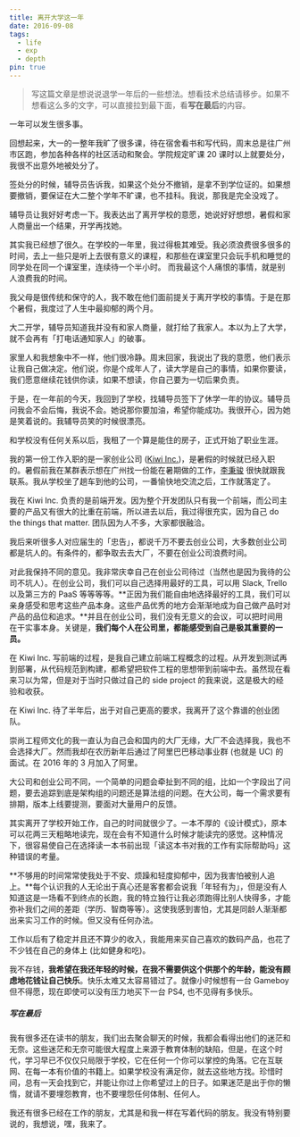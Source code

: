 ```yaml
---
title: 离开大学这一年
date: 2016-09-08
tags:
  - life
  - exp
  - depth
pin: true
---
```


> 写这篇文章是想说说退学一年后的一些想法。想看技术总结请移步。如果不想看这么多的文字，可以直接拉到最下面，看**写在最后**的内容。

一年可以发生很多事。

回想起来，大一的一整年我旷了很多课，待在宿舍看书和写代码，周末总是往广州市区跑，参加各种各样的社区活动和聚会。学院规定旷课 20 课时以上就要处分，我很不出意外地被处分了。

签处分的时候，辅导员告诉我，如果这个处分不撤销，是拿不到学位证的。如果想要撤销，要保证在大二整个学年不旷课，也不挂科。我说，那我是完全没戏了。

辅导员让我好好考虑一下。我表达出了离开学校的意愿，她说好好想想，暑假和家人商量出一个结果，开学再找她。

其实我已经想了很久。在学校的一年里，我过得极其难受。我必须浪费很多很多的时间，去上一些只是听上去很有意义的课程，和那些在课室里只会玩手机和睡觉的同学处在同一个课室里，连续待一个半小时。 而我最这个人痛恨的事情，就是别人浪费我的时间。

我父母是很传统和保守的人，我不敢在他们面前提关于离开学校的事情。于是在那个暑假，我度过了人生中最抑郁的两个月。

大二开学，辅导员知道我并没有和家人商量，就打给了我家人。本以为上了大学，就不会再有「打电话通知家人」的破事。

家里人和我想象中不一样，他们很冷静。周末回家，我说出了我的意愿，他们表示让我自己做决定。他们说，你是个成年人了，读大学是自己的事情，如果你要读，我们愿意继续花钱供你读，如果不想读，你自己要为一切后果负责。

于是，在一年前的今天，我回到了学校，找辅导员签下了休学一年的协议。辅导员问我会不会后悔，我说不会。她说那你要加油，希望你能成功。我很开心，因为她是笑着说的。我辅导员笑的时候很漂亮。

和学校没有任何关系以后，我租了一个算是能住的房子，正式开始了职业生涯。

我的第一份工作入职的是一家创业公司 ([Kiwi Inc.](http://kiwiinc.net/))，是暑假的时候就已经入职的。暑假前我在某群表示想在广州找一份能在暑期做的工作，[李秉骏](http://weibo.com/u/1685135222) 很快就跟我联系。我从学校坐了趟车到他的公司，一番愉快地交流之后，工作就落定了。

我在 Kiwi Inc. 负责的是前端开发。因为整个开发团队只有我一个前端，而公司主要的产品又有很大的比重在前端，所以进去以后，我过得很充实，因为自己 do the things that matter. 团队因为人不多，大家都很融洽。

我后来听很多人对应届生的「忠告」，都说千万不要去创业公司，大多数创业公司都是坑人的。有条件的，都争取去去大厂，不要在创业公司浪费时间。

对此我保持不同的意见。我非常庆幸自己在创业公司待过（当然也是因为我待的公司不坑人）。在创业公司，我们可以自己选择用最好的工具，可以用 Slack, Trello 以及第三方的 PaaS 等等等等。**正因为我们能自由地选择最好的工具，我们可以亲身感受和思考这些产品本身。这些产品优秀的地方会渐渐地成为自己做产品时对产品的品位和追求。**并且在创业公司，我们没有无意义的会议，可以把时间用在干实事本身。关键是，**我们每个人在公司里，都能感受到自己是极其重要的一员。**

在 Kiwi Inc. 写前端的过程，是我自己建立前端工程概念的过程。从开发到测试再到部署，从代码规范到构建，都希望把软件工程的思想带到前端中去。虽然现在看来习以为常，但是对于当时只做过自己的 side project 的我来说，这是极大的经验和收获。

在 Kiwi Inc. 待了半年后，出于对自己更高的要求，我离开了这个靠谱的创业团队。

崇尚工程师文化的我一直认为自己会和国内的大厂无缘，大厂不会选择我，我也不会选择大厂。然而我却在农历新年后通过了阿里巴巴移动事业群 (也就是 UC) 的面试。在 2016 年的 3 月加入了阿里。

大公司和创业公司不同，一个简单的问题会牵扯到不同的组，比如一个字段出了问题，要去追踪到底是架构组的问题还是算法组的问题。在大公司，每一个需求要有排期，版本上线要提测，要面对大量用户的反馈。

其实离开了学校开始工作，自己的时间就很少了。一本不厚的《设计模式》，原本可以花两三天粗略地读完，现在会有不知道什么时候才能读完的感觉。这种情况下，很容易使自己在选择读一本书前出现「读这本书对我的工作有实际帮助吗」这种错误的考量。

**不够用的时间常常使我处于不安、烦躁和轻度抑郁中，因为我害怕被别人追上。**每个认识我的人无论出于真心还是客套都会说我「年轻有为」，但是没有人知道这是一场看不到终点的长跑，我的特立独行让我必须跑得比别人快得多，才能弥补我们之间的差距（学历、智商等等）。这使我感到害怕，尤其是同龄人渐渐都出来实习工作的时候。但又没有任何办法。

工作以后有了稳定并且还不算少的收入，我能用来买自己喜欢的数码产品，也花了不少钱在自己的身体上 (比如健身和吃)。

我不存钱，**我希望在我还年轻的时候，在我不需要供这个供那个的年龄，能没有顾虑地花钱让自己快乐**。快乐太难又太容易错过了。就像小时候想有一台 Gameboy 但不得愿，现在即使可以没有压力地买下一台 PS4, 也不见得有多快乐。

##### 写在最后

我有很多还在读书的朋友，我们出去聚会聊天的时候，我都会看得出他们的迷茫和无奈。这些迷茫和无奈可能很大程度上来源于教育体制的缺陷，但是，在这个时代，学习早已不仅仅只局限于学校，它在任何一个你可以掌控的角落。它在互联网、在每一本有价值的书籍上。如果学校没有满足你，就去这些地方找。珍惜时间，总有一天会找到它，并能让你过上你希望过上的日子。如果迷茫是出于你的懒惰，就请不要埋怨教育，也不要埋怨任何体制、任何人。

我还有很多已经在工作的朋友，尤其是和我一样在写着代码的朋友。我没有特别要说的，我想说，嘿，我来了。